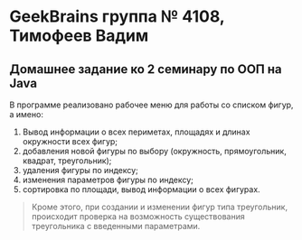 # GeekBrains группа № 4108, Тимофеев Вадим

## Домашнее задание ко 2 семинару по ООП на Java

В программе реализовано рабочее меню для работы со списком фигур, а имено:
1. Вывод информации о всех периметах, площадях и длинах окружности всех фигур;
2. добавления новой фигуры по выбору (окружность, прямоугольник, квадрат, треугольник);
3. удаления фигуры по индексу;
4. изменения параметров фигуры по индексу;
5. сортировка по площади, вывод информации о всех фигурах.

> Кроме этого, при создании и изменении фигур типа треугольник, происходит проверка на возможность существования
треугольника с введенными параметрами. 